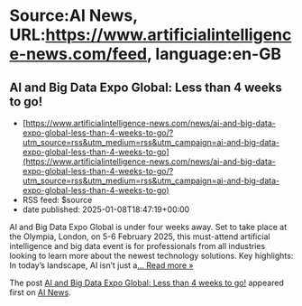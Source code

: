 # Source:AI News, URL:https://www.artificialintelligence-news.com/feed, language:en-GB

## AI and Big Data Expo Global: Less than 4 weeks to go!
 - [https://www.artificialintelligence-news.com/news/ai-and-big-data-expo-global-less-than-4-weeks-to-go/?utm_source=rss&utm_medium=rss&utm_campaign=ai-and-big-data-expo-global-less-than-4-weeks-to-go](https://www.artificialintelligence-news.com/news/ai-and-big-data-expo-global-less-than-4-weeks-to-go/?utm_source=rss&utm_medium=rss&utm_campaign=ai-and-big-data-expo-global-less-than-4-weeks-to-go)
 - RSS feed: $source
 - date published: 2025-01-08T18:47:19+00:00

<p>AI and Big Data Expo Global is under four weeks away. Set to take place at the Olympia, London, on 5-6 February 2025, this must-attend artificial intelligence and big data event is for professionals from all industries looking to learn more about the newest technology solutions. Key highlights: In today’s landscape, AI isn’t just a<a class="excerpt-read-more" href="https://www.artificialintelligence-news.com/news/ai-and-big-data-expo-global-less-than-4-weeks-to-go/" title="ReadAI and Big Data Expo Global: Less than 4 weeks to go!">... Read more &#187;</a></p>
<p>The post <a href="https://www.artificialintelligence-news.com/news/ai-and-big-data-expo-global-less-than-4-weeks-to-go/">AI and Big Data Expo Global: Less than 4 weeks to go!</a> appeared first on <a href="https://www.artificialintelligence-news.com">AI News</a>.</p>

